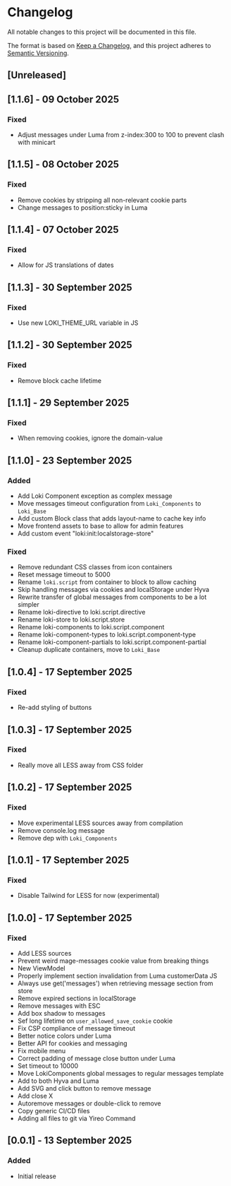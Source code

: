 # Changelog
All notable changes to this project will be documented in this file.

The format is based on [Keep a Changelog](https://keepachangelog.com/en/1.0.0/),
and this project adheres to [Semantic Versioning](https://semver.org/spec/v2.0.0.html).

## [Unreleased]

## [1.1.6] - 09 October 2025
### Fixed
- Adjust messages under Luma from z-index:300 to 100 to prevent clash with minicart

## [1.1.5] - 08 October 2025
### Fixed
- Remove cookies by stripping all non-relevant cookie parts
- Change messages to position:sticky in Luma

## [1.1.4] - 07 October 2025
### Fixed
- Allow for JS translations of dates

## [1.1.3] - 30 September 2025
### Fixed
- Use new LOKI_THEME_URL variable in JS

## [1.1.2] - 30 September 2025
### Fixed
- Remove block cache lifetime

## [1.1.1] - 29 September 2025
### Fixed
- When removing cookies, ignore the domain-value

## [1.1.0] - 23 September 2025
### Added
- Add Loki Component exception as complex message
- Move messages timeout configuration from `Loki_Components` to `Loki_Base`
- Add custom Block class that adds layout-name to cache key info
- Move frontend assets to base to allow for admin features
- Add custom event "loki:init:localstorage-store"

### Fixed
- Remove redundant CSS classes from icon containers
- Reset message timeout to 5000
- Rename `loki.script` from container to block to allow caching
- Skip handling messages via cookies and localStorage under Hyva
- Rewrite transfer of global messages from components to be a lot simpler
- Rename loki-directive to loki.script.directive
- Rename loki-store to loki.script.store
- Rename loki-components to loki.script.component
- Rename loki-component-types to loki.script.component-type
- Rename loki-component-partials to loki.script.component-partial
- Cleanup duplicate containers, move to `Loki_Base`

## [1.0.4] - 17 September 2025
### Fixed
- Re-add styling of buttons

## [1.0.3] - 17 September 2025
### Fixed
- Really move all LESS away from CSS folder

## [1.0.2] - 17 September 2025
### Fixed
- Move experimental LESS sources away from compilation
- Remove console.log message
- Remove dep with `Loki_Components`

## [1.0.1] - 17 September 2025
### Fixed
- Disable Tailwind for LESS for now (experimental)

## [1.0.0] - 17 September 2025
### Fixed
- Add LESS sources
- Prevent weird mage-messages cookie value from breaking things
- New ViewModel
- Properly implement section invalidation from Luma customerData JS
- Always use get('messages') when retrieving message section from store
- Remove expired sections in localStorage
- Remove messages with ESC
- Add box shadow to messages
- Sef long lifetime on `user_allowed_save_cookie` cookie
- Fix CSP compliance of message timeout
- Better notice colors under Luma
- Better API for cookies and messaging
- Fix mobile menu
- Correct padding of message close button under Luma
- Set timeout to 10000
- Move LokiComponents global messages to regular messages template
- Add to both Hyva and Luma
- Add SVG and click button to remove message
- Add close X
- Autoremove messages or double-click to remove
- Copy generic CI/CD files
- Adding all files to git via Yireo Command

## [0.0.1] - 13 September 2025
### Added
- Initial release
